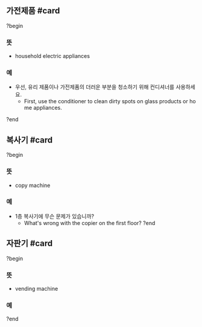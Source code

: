 ## 가전제품 #card
?begin
### 뜻
- household electric appliances
### 예
- 우선, 유리 제품이나 가전제품의 더러운 부분을 청소하기 위해 컨디셔너를 사용하세요.
	- First, use the conditioner to clean dirty spots on glass products or home appliances.
<!--SR:!2025-10-16,64,230-->
?end


## 복사기 #card
?begin
### 뜻
- copy machine
### 예
- 1층 복사기에 무슨 문제가 있습니까?
	- What's wrong with the copier on the first floor?
?end


## 자판기 #card
?begin
### 뜻
- vending machine
### 예
<!--SR:!2025-09-03,3,250-->
?end

